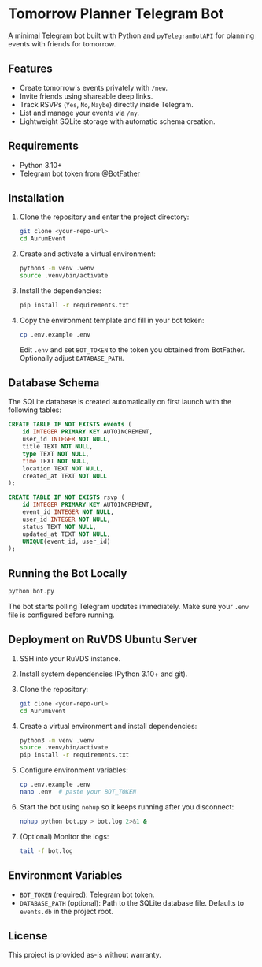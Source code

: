 # Tomorrow Planner Telegram Bot

A minimal Telegram bot built with Python and `pyTelegramBotAPI` for planning events with friends for tomorrow.

## Features

- Create tomorrow's events privately with `/new`.
- Invite friends using shareable deep links.
- Track RSVPs (`Yes`, `No`, `Maybe`) directly inside Telegram.
- List and manage your events via `/my`.
- Lightweight SQLite storage with automatic schema creation.

## Requirements

- Python 3.10+
- Telegram bot token from [@BotFather](https://t.me/BotFather)

## Installation

1. Clone the repository and enter the project directory:

   ```bash
   git clone <your-repo-url>
   cd AurumEvent
   ```

2. Create and activate a virtual environment:

   ```bash
   python3 -m venv .venv
   source .venv/bin/activate
   ```

3. Install the dependencies:

   ```bash
   pip install -r requirements.txt
   ```

4. Copy the environment template and fill in your bot token:

   ```bash
   cp .env.example .env
   ```

   Edit `.env` and set `BOT_TOKEN` to the token you obtained from BotFather. Optionally adjust `DATABASE_PATH`.

## Database Schema

The SQLite database is created automatically on first launch with the following tables:

```sql
CREATE TABLE IF NOT EXISTS events (
    id INTEGER PRIMARY KEY AUTOINCREMENT,
    user_id INTEGER NOT NULL,
    title TEXT NOT NULL,
    type TEXT NOT NULL,
    time TEXT NOT NULL,
    location TEXT NOT NULL,
    created_at TEXT NOT NULL
);

CREATE TABLE IF NOT EXISTS rsvp (
    id INTEGER PRIMARY KEY AUTOINCREMENT,
    event_id INTEGER NOT NULL,
    user_id INTEGER NOT NULL,
    status TEXT NOT NULL,
    updated_at TEXT NOT NULL,
    UNIQUE(event_id, user_id)
);
```

## Running the Bot Locally

```bash
python bot.py
```

The bot starts polling Telegram updates immediately. Make sure your `.env` file is configured before running.

## Deployment on RuVDS Ubuntu Server

1. SSH into your RuVDS instance.
2. Install system dependencies (Python 3.10+ and git).
3. Clone the repository:

   ```bash
   git clone <your-repo-url>
   cd AurumEvent
   ```

4. Create a virtual environment and install dependencies:

   ```bash
   python3 -m venv .venv
   source .venv/bin/activate
   pip install -r requirements.txt
   ```

5. Configure environment variables:

   ```bash
   cp .env.example .env
   nano .env  # paste your BOT_TOKEN
   ```

6. Start the bot using `nohup` so it keeps running after you disconnect:

   ```bash
   nohup python bot.py > bot.log 2>&1 &
   ```

7. (Optional) Monitor the logs:

   ```bash
   tail -f bot.log
   ```

## Environment Variables

- `BOT_TOKEN` (required): Telegram bot token.
- `DATABASE_PATH` (optional): Path to the SQLite database file. Defaults to `events.db` in the project root.

## License

This project is provided as-is without warranty.
